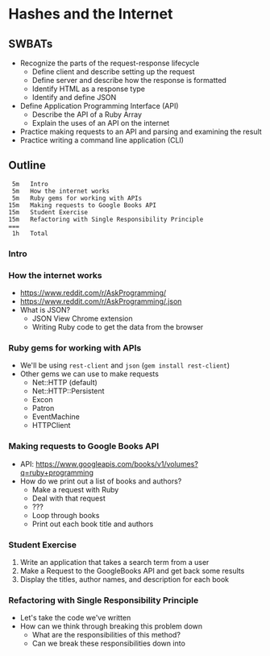 # Hashes and the Internet

## SWBATs

* Recognize the parts of the request-response lifecycle
  * Define client and describe setting up the request
  * Define server and describe how the response is formatted
  * Identify HTML as a response type
  * Identify and define JSON
* Define Application Programming Interface \(API\)
  * Describe the API of a Ruby Array
  * Explain the uses of an API on the internet
* Practice making requests to an API and parsing and examining the result
* Practice writing a command line application \(CLI\)

## Outline

```text
 5m   Intro
 5m   How the internet works
 5m   Ruby gems for working with APIs
15m   Making requests to Google Books API
15m   Student Exercise
15m   Refactoring with Single Responsibility Principle
===
 1h   Total
```

### Intro

### How the internet works

* https://www.reddit.com/r/AskProgramming/
* https://www.reddit.com/r/AskProgramming/.json
* What is JSON?
  * JSON View Chrome extension
  * Writing Ruby code to get the data from the browser

### Ruby gems for working with APIs

* We'll be using `rest-client` and `json` (`gem install rest-client`)
* Other gems we can use to make requests
  * Net::HTTP (default)
  * Net::HTTP::Persistent
  * Excon
  * Patron
  * EventMachine
  * HTTPClient

### Making requests to Google Books API

* API: https://www.googleapis.com/books/v1/volumes?q=ruby+programming
* How do we print out a list of books and authors?
  * Make a request with Ruby
  * Deal with that request
  * ???
  * Loop through books
  * Print out each book title and authors

### Student Exercise

1. Write an application that takes a search term from a user
2. Make a Request to the GoogleBooks API and get back some results
3. Display the titles, author names, and description for each book

### Refactoring with Single Responsibility Principle

* Let's take the code we've written
* How can we think through breaking this problem down
  * What are the responsibilities of this method?
  * Can we break these responsibilities down into
